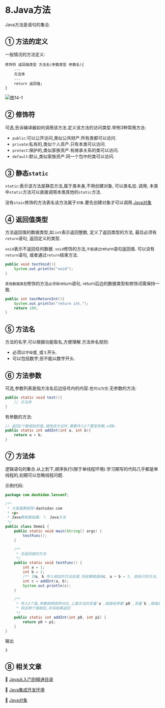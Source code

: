 8.Java方法
===

<div class="jumbotron">
<p>Java方法是语句的集合.</p>  
</div>

① 方法的定义
---

一般情况的方法定义:

	修饰符 返回值类型 方法名(参数类型 参数名){
		...
		方法体
		...
		return 返回值;
	}
	
![图14-1](http://localhost/img/java/basic/14-1.jpg)   

② 修饰符
---

可选,告诉编译器如何调用该方法.定义该方法的访问类型.举例3种常用方法:  
* `public`:可以公开访问,类似公共财产.所有类都可以访问.
* `private`:私有的,类似个人资产.只有本类可以访问.   
* `protect`:保护的,类似家族资产.有继承关系的类可以访问.
* `default`:默认,类似家族资产.同一个包中的类可以访问.

③ 静态`static`
---

`static`:表示该方法是静态方法,属于类本身,不用创建对象, 可以类名加`.`调用, 本类中`static`方法可以直接调用本类其他的`static`方法.

没有`staic`修饰的方法表名该方法属于`对象`.要先创建对象才可以调用.[Java对象](http://localhost/article/java/basic/Java对象.html)

④ 返回值类型
---
方法返回值的数据类型,如:`int`表示返回整数, 定义了返回类型的方法, 最后必须有`return`语句, 返回定义的类型.

`void`表示不返回任何数据. `void`修饰的方法,`不能通过`return语句返回值. 可以没有`return`语句, 或者通过`return`结束方法.

```java
public void testVoid(){
	System.out.println("void");
}
```
`其他数据类型`修饰的方法`必须有`return语句, return后边的数据类型和修饰词需保持一致.

```java
public int testReturnInt(){
	System.out.println("return int.");
	return 100;	
}
```
⑤ 方法名
---

方法的名字,可以根据功能取名,方便理解.方法命名规则:
* 必须以`字母`或`_`或`＄`开头.
* 可以包括数字,但不能以数字开头.

⑥ 方法参数
---

可选,参数列表是指方法名后边括号内的内容.也`可以为空`.无参数的方法:
```java
public static void test(){
	// 方法体
}
```
有参数的方法:
```java
// 返回2个数相加的值,调用该方法时,需要传入2个整型参数,a和b.
public static int addInt(int a, int b){
	return a + b;
}
```

⑦ 方法体
---

逻辑语句的集合.从上到下,顺序执行(限于单线程环境).学习期写的代码几乎都是单线程的,初期可以忽略线程问题.

示例代码:

```java
package com.dashidan.lesson7;

/**
 * 大屎蛋教程网-dashidan.com
 * <p>
 * Java教程基础篇: 7. Java方法
 */
public class Demo1 {
    public static void main(String[] args) {
        testFunc();
    }

    /**
     * 无返回值的方法
     */
    public static void testFunc() {
        int a = 1;
        int b = 2;
        /** 将a, b 传入相加的方法处理,将结果赋值给c, a + b = 3, 故执行完方法, c为3.*/
        int c = addInt(a, b);
        System.out.println(c);
    }

    /**
     * 传入2个值,参数按照顺序对应.上面方法的变量`a`,赋值给参数`p0`,变量`b`,赋值给参数`p1`.
     * 将这两个值相加,并将结果返回
     */
    public static int addInt(int p0, int p1) {
        return p0 + p1;
    }
}

```
输出

	3	

⑧ 相关文章
---

📖 [Java从入门到精通目录](http://localhost/article/java/basic/index.html)   

📖 [Java集成开发环境](http://localhost/article/java/basic/Java集成开发环境.html)   

📖 [Java对象](http://localhost/article/java/basic/Java对象.html)   